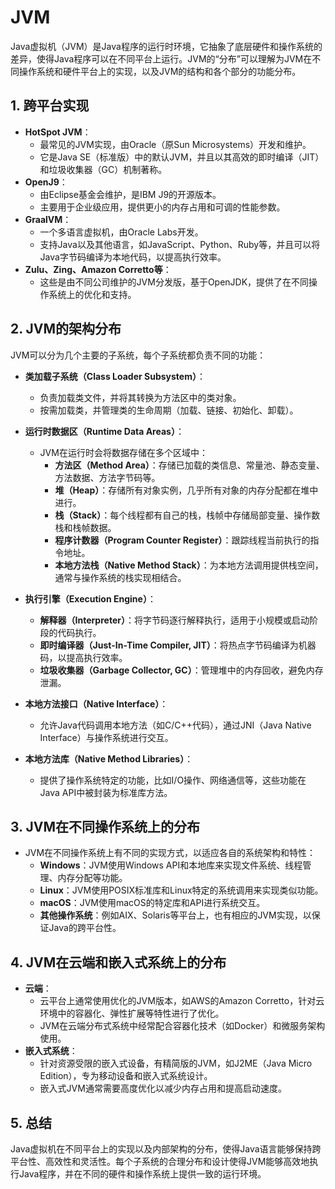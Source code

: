 # JVM

Java虚拟机（JVM）是Java程序的运行时环境，它抽象了底层硬件和操作系统的差异，使得Java程序可以在不同平台上运行。JVM的“分布”可以理解为JVM在不同操作系统和硬件平台上的实现，以及JVM的结构和各个部分的功能分布。


## 1. **跨平台实现**
   - **HotSpot JVM**：
     - 最常见的JVM实现，由Oracle（原Sun Microsystems）开发和维护。
     - 它是Java SE（标准版）中的默认JVM，并且以其高效的即时编译（JIT）和垃圾收集器（GC）机制著称。
   - **OpenJ9**：
     - 由Eclipse基金会维护，是IBM J9的开源版本。
     - 主要用于企业级应用，提供更小的内存占用和可调的性能参数。
   - **GraalVM**：
     - 一个多语言虚拟机，由Oracle Labs开发。
     - 支持Java以及其他语言，如JavaScript、Python、Ruby等，并且可以将Java字节码编译为本地代码，以提高执行效率。
   - **Zulu、Zing、Amazon Corretto等**：
     - 这些是由不同公司维护的JVM分发版，基于OpenJDK，提供了在不同操作系统上的优化和支持。

## 2. **JVM的架构分布**
   JVM可以分为几个主要的子系统，每个子系统都负责不同的功能：

   - **类加载子系统（Class Loader Subsystem）**：
     - 负责加载类文件，并将其转换为方法区中的类对象。
     - 按需加载类，并管理类的生命周期（加载、链接、初始化、卸载）。

   - **运行时数据区（Runtime Data Areas）**：
     - JVM在运行时会将数据存储在多个区域中：
       - **方法区（Method Area）**：存储已加载的类信息、常量池、静态变量、方法数据、方法字节码等。
       - **堆（Heap）**：存储所有对象实例，几乎所有对象的内存分配都在堆中进行。
       - **栈（Stack）**：每个线程都有自己的栈，栈帧中存储局部变量、操作数栈和栈帧数据。
       - **程序计数器（Program Counter Register）**：跟踪线程当前执行的指令地址。
       - **本地方法栈（Native Method Stack）**：为本地方法调用提供栈空间，通常与操作系统的栈实现相结合。

   - **执行引擎（Execution Engine）**：
     - **解释器（Interpreter）**：将字节码逐行解释执行，适用于小规模或启动阶段的代码执行。
     - **即时编译器（Just-In-Time Compiler, JIT）**：将热点字节码编译为机器码，以提高执行效率。
     - **垃圾收集器（Garbage Collector, GC）**：管理堆中的内存回收，避免内存泄漏。

   - **本地方法接口（Native Interface）**：
     - 允许Java代码调用本地方法（如C/C++代码），通过JNI（Java Native Interface）与操作系统进行交互。

   - **本地方法库（Native Method Libraries）**：
     - 提供了操作系统特定的功能，比如I/O操作、网络通信等，这些功能在Java API中被封装为标准库方法。

## 3. **JVM在不同操作系统上的分布**
   - JVM在不同操作系统上有不同的实现方式，以适应各自的系统架构和特性：
     - **Windows**：JVM使用Windows API和本地库来实现文件系统、线程管理、内存分配等功能。
     - **Linux**：JVM使用POSIX标准库和Linux特定的系统调用来实现类似功能。
     - **macOS**：JVM使用macOS的特定库和API进行系统交互。
     - **其他操作系统**：例如AIX、Solaris等平台上，也有相应的JVM实现，以保证Java的跨平台性。

## 4. **JVM在云端和嵌入式系统上的分布**
   - **云端**：
     - 云平台上通常使用优化的JVM版本，如AWS的Amazon Corretto，针对云环境中的容器化、弹性扩展等特性进行了优化。
     - JVM在云端分布式系统中经常配合容器化技术（如Docker）和微服务架构使用。
   - **嵌入式系统**：
     - 针对资源受限的嵌入式设备，有精简版的JVM，如J2ME（Java Micro Edition），专为移动设备和嵌入式系统设计。
     - 嵌入式JVM通常需要高度优化以减少内存占用和提高启动速度。

## 5. 总结
Java虚拟机在不同平台上的实现以及内部架构的分布，使得Java语言能够保持跨平台性、高效性和灵活性。每个子系统的合理分布和设计使得JVM能够高效地执行Java程序，并在不同的硬件和操作系统上提供一致的运行环境。